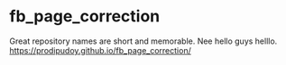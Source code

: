 # fb_page_correction
Great repository names are short and memorable. Nee
hello guys
helllo.
https://prodipudoy.github.io/fb_page_correction/
